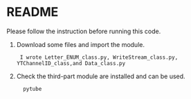 # README
Please follow the instruction before running this code.
    
1. Download some files and import the module.
 
        I wrote Letter_ENUM_class.py, WriteStream_class.py, YTChannelID_class,and Data_class.py
        
      
2. Check the third-part module are installed and can be used.
    
         pytube
   
   
